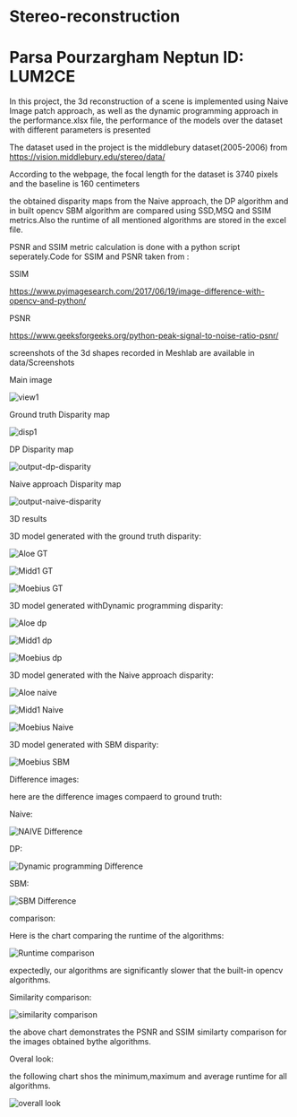 # Stereo-reconstruction
# Parsa Pourzargham Neptun ID: LUM2CE

In this project, the 3d reconstruction of a scene is implemented using Naive Image patch approach, as well as the dynamic programming approach in the performance.xlsx file, the performance of the models over the dataset with different parameters is presented

The dataset used in the project is the middlebury dataset(2005-2006) from
https://vision.middlebury.edu/stereo/data/

According to the webpage, the focal length for the dataset is 3740 pixels and the baseline is 160 centimeters

the obtained disparity maps from the Naive approach, the DP algorithm and in built opencv SBM algorithm are
compared using SSD,MSQ and SSIM metrics.Also the runtime of all mentioned algorithms are stored in the excel file.

PSNR and SSIM metric calculation is done with a python script seperately.Code for SSIM and PSNR taken from :

SSIM

https://www.pyimagesearch.com/2017/06/19/image-difference-with-opencv-and-python/

PSNR

https://www.geeksforgeeks.org/python-peak-signal-to-noise-ratio-psnr/


screenshots of the 3d shapes recorded in Meshlab are available in data/Screenshots

Main image 

![view1](https://user-images.githubusercontent.com/72257286/142197666-8e938429-14f3-4abc-bb27-819bd87f7bfe.png)

Ground truth Disparity map

![disp1](https://user-images.githubusercontent.com/72257286/142197597-7a58dc91-6f15-44e4-87b6-5cc41c48bccc.png)


DP Disparity map

![output-dp-disparity](https://user-images.githubusercontent.com/72257286/142197692-9ff9785a-78bf-40ca-93e7-fb3a960b7bf5.png)


Naive approach Disparity map 

![output-naive-disparity](https://user-images.githubusercontent.com/72257286/142197734-35c0efdf-da19-4d3a-bfe4-6c69addfd971.png)

3D results 

3D model generated with the ground truth disparity:

![Aloe GT](https://user-images.githubusercontent.com/72257286/147368753-0c2afbb9-185e-4d9b-a60f-621e074eb8be.png)

![Midd1 GT](https://user-images.githubusercontent.com/72257286/147369050-64aca4a4-bdc4-4168-91c3-5cce40089bd4.png)

![Moebius GT](https://user-images.githubusercontent.com/72257286/147369057-6c38477c-6384-4166-afa8-8fa1925bc53d.png)



3D model generated withDynamic programming disparity:

![Aloe dp](https://user-images.githubusercontent.com/72257286/147368757-93a2e3df-7dd7-49e8-9f6e-375b2c742e1d.png)

![Midd1 dp](https://user-images.githubusercontent.com/72257286/147369067-81b6d649-68f5-4680-b16a-700a968aaa77.png)

![Moebius dp](https://user-images.githubusercontent.com/72257286/147369071-da1c561f-8738-4ead-9a59-b7dd9dfef2e7.png)



3D model generated with the Naive approach disparity:

![Aloe naive](https://user-images.githubusercontent.com/72257286/147368761-cfdd239e-33c3-4124-9a78-0ed9af446e9b.png)

![Midd1 Naive](https://user-images.githubusercontent.com/72257286/147369079-d6592bca-8aa7-489c-9f77-a3ada719b4f0.png)

![Moebius Naive](https://user-images.githubusercontent.com/72257286/147369084-9875fb5e-7f76-4196-896c-0e1a3ee43c8a.png)




3D model generated with SBM disparity:

![Moebius SBM](https://user-images.githubusercontent.com/72257286/147369090-22b48d14-4e3c-41dc-b630-b57c96b2a4e0.png)


Difference images:

here are the difference images compaerd to ground truth:

Naive:

![NAIVE Difference](https://user-images.githubusercontent.com/72257286/147368833-e40c8c28-6930-4fc7-9d8e-8ad314828600.png)


DP:

![Dynamic programming Difference](https://user-images.githubusercontent.com/72257286/147368837-2d774a5f-a2e2-4f6b-a79b-559f2bd86ebc.png)


SBM:

![SBM Difference](https://user-images.githubusercontent.com/72257286/147368843-b4201e16-f75a-4d32-8375-d2cfe5995335.png)


comparison:

Here is the chart comparing the runtime of the algorithms:


![Runtime comparison](https://user-images.githubusercontent.com/72257286/147369571-5b610604-a8b8-4708-9001-ab62ed20042e.png)

expectedly, our algorithms are significantly slower that the built-in opencv algorithms.

Similarity comparison:

![similarity comparison](https://user-images.githubusercontent.com/72257286/147369593-7ed73009-e348-432a-af0d-876aa096edb9.png)

the above chart demonstrates the PSNR and SSIM similarty comparison for the images obtained bythe algorithms.

Overal look:

the following chart shos the minimum,maximum and average runtime for all algorithms.


![overall look](https://user-images.githubusercontent.com/72257286/147369653-3e535646-677a-4fa8-980c-005d0f2572ad.png)



